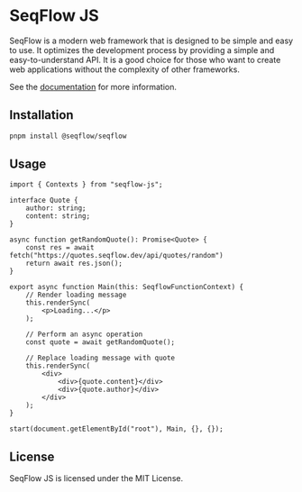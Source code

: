 # SeqFlow JS

SeqFlow is a modern web framework that is designed to be simple and easy to use. It optimizes the development process by providing a simple and easy-to-understand API. It is a good choice for those who want to create web applications without the complexity of other frameworks.

See the [documentation](https://seqflow.dev) for more information.

## Installation

```bash
pnpm install @seqflow/seqflow
```

## Usage

```tsx
import { Contexts } from "seqflow-js";

interface Quote {
	author: string;
	content: string;
}

async function getRandomQuote(): Promise<Quote> {
	const res = await fetch("https://quotes.seqflow.dev/api/quotes/random")
	return await res.json();
}

export async function Main(this: SeqflowFunctionContext) {
	// Render loading message
	this.renderSync(
		<p>Loading...</p>
	);

	// Perform an async operation
	const quote = await getRandomQuote();

	// Replace loading message with quote
	this.renderSync(
		<div>
			<div>{quote.content}</div>
			<div>{quote.author}</div>
		</div>
	);
}

start(document.getElementById("root"), Main, {}, {});
```

## License

SeqFlow JS is licensed under the MIT License.
